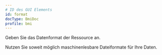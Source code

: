 ```yaml
---
# ID des GUI Elements
id: format
docType: BmiDoc
profile: bmi
---
```


<p>Geben Sie das Datenformat der Ressource an.</p>
<p>Nutzen Sie soweit möglich maschinenlesbare Dateiformate für Ihre Daten.</p>

